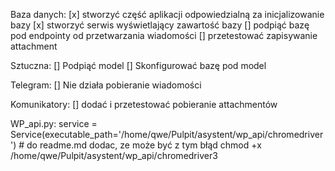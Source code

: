 Baza danych:
[x] stworzyć część aplikacji odpowiedzialną za inicjalizowanie bazy
[x] stworzyć serwis wyświetlający zawartość bazy
[] podpiąć bazę pod endpointy od przetwarzania wiadomości
[] przetestować zapisywanie attachment

Sztuczna:
[] Podpiąć model
[] Skonfigurować bazę pod model


Telegram:
[] Nie działa pobieranie wiadomości

Komunikatory:
[] dodać i przetestować pobieranie attachmentów

WP_api.py:
   service = Service(executable_path='/home/qwe/Pulpit/asystent/wp_api/chromedriver') # do readme.md dodac, ze może być z tym błąd chmod +x /home/qwe/Pulpit/asystent/wp_api/chromedriver3
